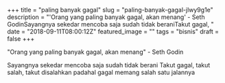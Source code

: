 +++
title = "paling banyak gagal"
slug = "paling-banyak-gagal-jlwy9g1e"
description = "'Orang yang paling banyak gagal, akan menang' - Seth GodinSayangnya sekedar mencoba saja sudah tidak beraniTakut gagal, "
date = "2018-09-11T08:00:12Z"
featured_image = ""
tags = "bisnis"
draft = false
+++ 
 
"Orang yang paling banyak gagal, akan menang" - Seth Godin

Sayangnya sekedar mencoba saja sudah tidak berani
Takut gagal, takut salah, takut disalahkan
padahal gagal memang salah satu jalannya